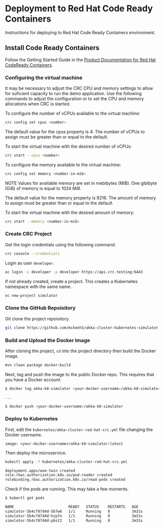 
# Deployment to Red Hat Code Ready Containers

Instructions for deploying to Red Hat Code Ready Containers environment.

## Install Code Ready Containers

Follow the Getting Started Guide in the [Product Documentation for Red Hat CodeReady Containers](https://access.redhat.com/documentation/en-us/red_hat_codeready_containers/1.17/).

### Configuring the virtual machine

It may be necessary to adjust the CRC CPU and memory settings to allow for suficient capacity to run the demo application. Use the following commands to adjust the configuration or to set the CPU and memory allocations when CRC is started.

To configure the number of vCPUs available to the virtual machine:

~~~bash
crc config set cpus <number>
~~~

The default value for the cpus property is 4. The number of vCPUs to assign must be greater than or equal to the default.

To start the virtual machine with the desired number of vCPUs:

~~~bash
crc start --cpus <number>
~~~

To configure the memory available to the virtual machine:

~~~bash
crc config set memory <number-in-mib>
~~~

NOTE
Values for available memory are set in mebibytes (MiB). One gibibyte (GiB) of memory is equal to 1024 MiB.

The default value for the memory property is 9216. The amount of memory to assign must be greater than or equal to the default.

To start the virtual machine with the desired amount of memory:

~~~bash
crc start --memory <number-in-mib>
~~~

### Create CRC Project

Get the login credentials using the following command.

~~~bash
crc console --credentials
~~~

Login as user `developer`.

~~~bash
oc login -u developer -p developer https://api.crc.testing:6443
~~~

If not already created, create a project. This creates a Kubernetes namespace with the same name.

~~~bash
oc new-project simulator
~~~

### Clone the GitHub Repoisitory

Git clone the project repoisitory.

~~~bash
git clone https://github.com/mckeeh3/akka-cluster-kubernetes-simulator.git
~~~

### Build and Upload the Docker Image

After cloning the project, `cd` into the project directory then build the Docker image.

~~~bash
mvn clean package docker:build
~~~

Next, tag and push the image to the public Docker repo. This requires that you have a Docker account.

~~~bash
$ docker tag akka-k8-simulator <your-docker-username>/akka-k8-simulator:latest

...

$ docker push <your-docker-username>/akka-k8-simulator
~~~

### Deploy to Kubernetes

First, edit the `kubernetes/akka-cluster-red-hat-crc.yml` file changing the Docker username.

~~~text
image: <your-docker-username>/akka-k8-simulator:latest
~~~

Then deploy the microservice.

~~~bash
kubectl apply -f kubernetes/akka-cluster-red-hat-crc.yml

deployment.apps/woe-twin created
role.rbac.authorization.k8s.io/pod-reader created
rolebinding.rbac.authorization.k8s.io/read-pods created
~~~

Check if the pods are running. This may take a few moments.

~~~bash
$ kubectl get pods

NAME                         READY   STATUS    RESTARTS   AGE
simulator-5b4cf87d4d-5b7w6   1/1     Running   0          3m31s
simulator-5b4cf87d4d-hzp7n   1/1     Running   0          3m31s
simulator-5b4cf87d4d-pbst2   1/1     Running   0          3m31s
~~~
